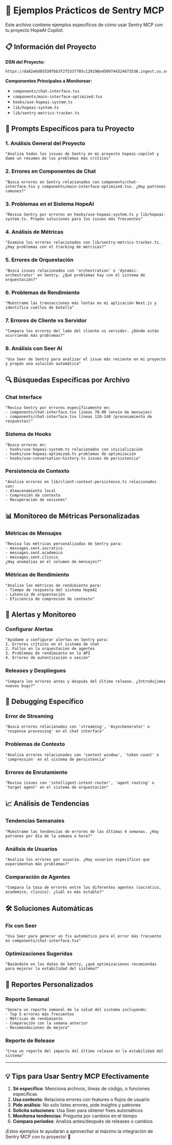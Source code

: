 # 🔧 Ejemplos Prácticos de Sentry MCP

Este archivo contiene ejemplos específicos de cómo usar Sentry MCP con tu proyecto HopeAI Copilot.

## 📋 Información del Proyecto

**DSN del Proyecto:**
```
https://da82e6d85538fbb3f2f5337705c12919@o4509744324673536.ingest.us.sentry.io/4509744325853184
```

**Componentes Principales a Monitorear:**
- `components/chat-interface.tsx`
- `components/main-interface-optimized.tsx`
- `hooks/use-hopeai-system.ts`
- `lib/hopeai-system.ts`
- `lib/sentry-metrics-tracker.ts`

## 🎯 Prompts Específicos para tu Proyecto

### 1. Análisis General del Proyecto
```
"Analiza todos los issues de Sentry en mi proyecto hopeai-copilot y dame un resumen de los problemas más críticos"
```

### 2. Errores en Componentes de Chat
```
"Busca errores en Sentry relacionados con components/chat-interface.tsx y components/main-interface-optimized.tsx. ¿Hay patrones comunes?"
```

### 3. Problemas en el Sistema HopeAI
```
"Revisa Sentry por errores en hooks/use-hopeai-system.ts y lib/hopeai-system.ts. Propón soluciones para los issues más frecuentes"
```

### 4. Análisis de Métricas
```
"Examina los errores relacionados con lib/sentry-metrics-tracker.ts. ¿Hay problemas con el tracking de métricas?"
```

### 5. Errores de Orquestación
```
"Busca issues relacionados con 'orchestration' o 'dynamic-orchestrator' en Sentry. ¿Qué problemas hay con el sistema de orquestación?"
```

### 6. Problemas de Rendimiento
```
"Muéstrame las transacciones más lentas en mi aplicación Next.js y identifica cuellos de botella"
```

### 7. Errores de Cliente vs Servidor
```
"Compara los errores del lado del cliente vs servidor. ¿Dónde están ocurriendo más problemas?"
```

### 8. Análisis con Seer AI
```
"Usa Seer de Sentry para analizar el issue más reciente en mi proyecto y propón una solución automática"
```

## 🔍 Búsquedas Específicas por Archivo

### Chat Interface
```
"Revisa Sentry por errores específicamente en:
- components/chat-interface.tsx líneas 70-90 (envío de mensajes)
- components/chat-interface.tsx líneas 120-140 (procesamiento de respuestas)"
```

### Sistema de Hooks
```
"Busca errores en:
- hooks/use-hopeai-system.ts relacionados con inicialización
- hooks/use-hopeai-optimized.ts problemas de optimización
- hooks/use-conversation-history.ts issues de persistencia"
```

### Persistencia de Contexto
```
"Analiza errores en lib/client-context-persistence.ts relacionados con:
- Almacenamiento local
- Compresión de contexto
- Recuperación de sesiones"
```

## 📊 Monitoreo de Métricas Personalizadas

### Métricas de Mensajes
```
"Revisa las métricas personalizadas de Sentry para:
- messages.sent.socratico
- messages.sent.academico
- messages.sent.clinico
¿Hay anomalías en el volumen de mensajes?"
```

### Métricas de Rendimiento
```
"Analiza las métricas de rendimiento para:
- Tiempo de respuesta del sistema HopeAI
- Latencia de orquestación
- Eficiencia de compresión de contexto"
```

## 🚨 Alertas y Monitoreo

### Configurar Alertas
```
"Ayúdame a configurar alertas en Sentry para:
1. Errores críticos en el sistema de chat
2. Fallos en la orquestación de agentes
3. Problemas de rendimiento en la API
4. Errores de autenticación o sesión"
```

### Releases y Despliegues
```
"Compara los errores antes y después del último release. ¿Introdujimos nuevos bugs?"
```

## 🔧 Debugging Específico

### Error de Streaming
```
"Busca errores relacionados con 'streaming', 'AsyncGenerator' o 'response processing' en el chat interface"
```

### Problemas de Contexto
```
"Analiza errores relacionados con 'context window', 'token count' o 'compression' en el sistema de persistencia"
```

### Errores de Enrutamiento
```
"Revisa issues con 'intelligent-intent-router', 'agent routing' o 'target agent' en el sistema de orquestación"
```

## 📈 Análisis de Tendencias

### Tendencias Semanales
```
"Muéstrame las tendencias de errores de las últimas 4 semanas. ¿Hay patrones por día de la semana o hora?"
```

### Análisis de Usuarios
```
"Analiza los errores por usuario. ¿Hay usuarios específicos que experimentan más problemas?"
```

### Comparación de Agentes
```
"Compara la tasa de errores entre los diferentes agentes (socratico, academico, clinico). ¿Cuál es más estable?"
```

## 🛠️ Soluciones Automáticas

### Fix con Seer
```
"Usa Seer para generar un fix automático para el error más frecuente en components/chat-interface.tsx"
```

### Optimizaciones Sugeridas
```
"Basándote en los datos de Sentry, ¿qué optimizaciones recomiendas para mejorar la estabilidad del sistema?"
```

## 📝 Reportes Personalizados

### Reporte Semanal
```
"Genera un reporte semanal de la salud del sistema incluyendo:
- Top 5 errores más frecuentes
- Métricas de rendimiento
- Comparación con la semana anterior
- Recomendaciones de mejora"
```

### Reporte de Release
```
"Crea un reporte del impacto del último release en la estabilidad del sistema"
```

---

## 💡 Tips para Usar Sentry MCP Efectivamente

1. **Sé específico**: Menciona archivos, líneas de código, o funciones específicas
2. **Usa contexto**: Relaciona errores con features o flujos de usuario
3. **Pide análisis**: No solo listes errores, pide insights y patrones
4. **Solicita soluciones**: Usa Seer para obtener fixes automáticos
5. **Monitorea tendencias**: Pregunta por cambios en el tiempo
6. **Compara períodos**: Analiza antes/después de releases o cambios

¡Estos ejemplos te ayudarán a aprovechar al máximo la integración de Sentry MCP con tu proyecto! 🚀